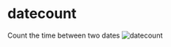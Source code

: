 # datecount
Count the time between two dates
![datecount](https://github.com/kedepot/datecount/assets/95410139/baa683f5-ad32-4696-9de7-86d040a1b619)
